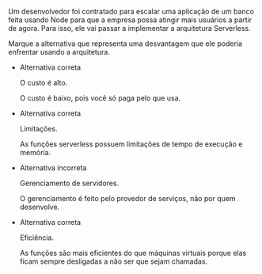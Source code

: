 Um desenvolvedor foi contratado para escalar uma aplicação de um banco feita usando Node para que a empresa possa atingir mais usuários a partir de agora. Para isso, ele vai passar a implementar a arquitetura Serverless.

Marque a alternativa que representa uma desvantagem que ele poderia enfrentar usando a arquitetura.

- Alternativa correta
    
    O custo é alto.
    
    O custo é baixo, pois você só paga pelo que usa.
    
- Alternativa correta
    
    Limitações.
    
    As funções serverless possuem limitações de tempo de execução e memória.
    
- Alternativa incorreta
    
    Gerenciamento de servidores.
    
    O gerenciamento é feito pelo provedor de serviços, não por quem desenvolve.
    
- Alternativa correta
    
    Eficiência.
    
    As funções são mais eficientes do que máquinas virtuais porque elas ficam sempre desligadas a não ser que sejam chamadas.